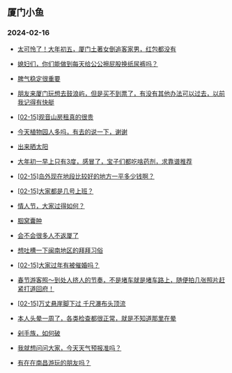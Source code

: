 ## 厦门小鱼 
### 2024-02-16

+ [太可怜了！大年初五，厦门土著女倒追客家男，红包都没有](http://bbs.xmfish.com/read-htm-tid-18146077.html)

+ [媳妇们，你们能做到每天给公公擦屁股换纸尿裤吗？](http://bbs.xmfish.com/read-htm-tid-18146067.html)

+ [脾气稳定很重要](http://bbs.xmfish.com/read-htm-tid-18146083.html)

+ [朋友来厦门玩想去鼓浪屿，但是买不到票了，有没有其他办法可以过去，以前我记得有快艇](http://bbs.xmfish.com/read-htm-tid-18146118.html)

+ [[02-15]观音山房租真的很贵](http://bbs.xmfish.com/read-htm-tid-18146145.html)

+ [今天植物园人多吗，有去的说一下，谢谢](http://bbs.xmfish.com/read-htm-tid-18146066.html)

+ [出来晒太阳](http://bbs.xmfish.com/read-htm-tid-18146130.html)

+ [大年初一早上只有3度，感冒了，宝子们都吃啥药剂，求靠谱推荐](http://bbs.xmfish.com/read-htm-tid-18146106.html)

+ [[02-15]岛外现在地段比较好的地方一平多少钱啊？](http://bbs.xmfish.com/read-htm-tid-18146147.html)

+ [[02-15]大家都是几号上班？](http://bbs.xmfish.com/read-htm-tid-18146091.html)

+ [情人节，大家过得如何？](http://bbs.xmfish.com/read-htm-tid-18146069.html)

+ [腘窝囊肿](http://bbs.xmfish.com/read-htm-tid-18146128.html)

+ [会不会很多人不返厦了](http://bbs.xmfish.com/read-htm-tid-18146257.html)

+ [想吐槽一下闽南地区的拜拜习俗](http://bbs.xmfish.com/read-htm-tid-18146250.html)

+ [[02-15]大家过年有被催婚吗？](http://bbs.xmfish.com/read-htm-tid-18146234.html)

+ [春节游客照～到处人挤人的节奏，不是堵车就是堵车路上，随便拍几张照片赶紧打道回府！](http://bbs.xmfish.com/read-htm-tid-18146170.html)

+ [[02-15]万丈悬崖脚下过 千尺瀑布头顶流](http://bbs.xmfish.com/read-htm-tid-18146185.html)

+ [本人头晕一周了，各类检查都很正常，就是不知道那里在晕](http://bbs.xmfish.com/read-htm-tid-18146248.html)

+ [剁手族，如何破](http://bbs.xmfish.com/read-htm-tid-18146236.html)

+ [我就想问问大家，今天天气预报准吗？](http://bbs.xmfish.com/read-htm-tid-18146273.html)

+ [有在在南昌游玩的朋友吗？](http://bbs.xmfish.com/read-htm-tid-18146217.html)

